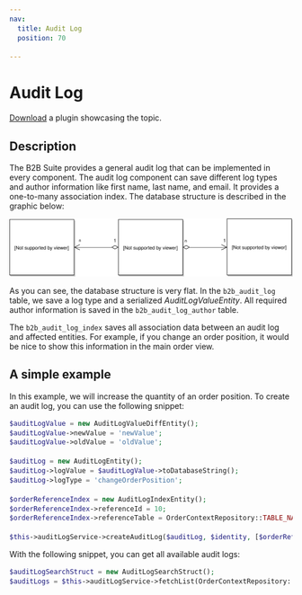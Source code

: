```yaml
---
nav:
  title: Audit Log
  position: 70

---
```


# Audit Log

[Download](../../../../../products/extensions/b2b-suite/guides/example-plugins/B2bAcl.zip) a plugin showcasing the topic.

## Description

The B2B Suite provides a general audit log that can be implemented in every component.
The audit log component can save different log types and author information like first name, last name, and email. It provides a one-to-many association index. The database structure is described in the graphic below:

![image](../../../../../../assets/audit_log_structure.svg)

As you can see, the database structure is very flat. In the `b2b_audit_log` table, we save a log type and a serialized *AuditLogValueEntity*.
All required author information is saved in the `b2b_audit_log_author` table.

The `b2b_audit_log_index` saves all association data between an audit log and affected entities.
For example, if you change an order position, it would be nice to show this information in the main order view.

## A simple example

In this example, we will increase the quantity of an order position.
To create an audit log, you can use the following snippet:

```php
$auditLogValue = new AuditLogValueDiffEntity();
$auditLogValue->newValue = 'newValue';
$auditLogValue->oldValue = 'oldValue';

$auditLog = new AuditLogEntity();
$auditLog->logValue = $auditLogValue->toDatabaseString();
$auditLog->logType = 'changeOrderPosition';

$orderReferenceIndex = new AuditLogIndexEntity();
$orderReferenceIndex->referenceId = 10;
$orderReferenceIndex->referenceTable = OrderContextRepository::TABLE_NAME;

$this->auditLogService->createAuditLog($auditLog, $identity, [$orderReferenceIndex]);
```

With the following snippet, you can get all available audit logs:

```php
$auditLogSearchStruct = new AuditLogSearchStruct();
$auditLogs = $this->auditLogService->fetchList(OrderContextRepository::TABLE_NAME, 10, $auditLogSearchStruct);
```
